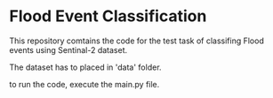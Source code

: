 # Flood Event Classification

This repository comtains the code for the test task of classifing Flood events using Sentinal-2 dataset.

The dataset has to placed in  'data' folder.

to run the code, execute the main.py file.
